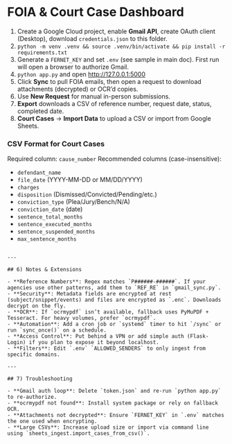 # FOIA & Court Case Dashboard

1. Create a Google Cloud project, enable **Gmail API**, create OAuth client (Desktop), download `credentials.json` to this folder.
2. `python -m venv .venv && source .venv/bin/activate && pip install -r requirements.txt`
3. Generate a `FERNET_KEY` and set `.env` (see sample in main doc). First run will open a browser to authorize Gmail.
4. `python app.py` and open http://127.0.0.1:5000
5. Click **Sync** to pull FOIA emails, then open a request to download attachments (decrypted) or OCR’d copies.
6. Use **New Request** for manual in-person submissions.
7. **Export** downloads a CSV of reference number, request date, status, completed date.
8. **Court Cases** → **Import Data** to upload a CSV or import from Google Sheets.

### CSV Format for Court Cases
Required column: `cause_number`
Recommended columns (case-insensitive):
- `defendant_name`
- `file_date` (YYYY-MM-DD or MM/DD/YYYY)
- `charges`
- `disposition` (Dismissed/Convicted/Pending/etc.)
- `conviction_type` (Plea/Jury/Bench/N/A)
- `conviction_date` (date)
- `sentence_total_months`
- `sentence_executed_months`
- `sentence_suspended_months`
- `max_sentence_months`
```

---

## 6) Notes & Extensions

- **Reference Numbers**: Regex matches `P######-######`. If your agencies use other patterns, add them to `REF_RE` in `gmail_sync.py`.
- **Security**: Metadata fields are encrypted at rest (subject/snippet/events) and files are encrypted as `.enc`. Downloads decrypt on the fly.
- **OCR**: If `ocrmypdf` isn’t available, fallback uses PyMuPDF + Tesseract. For heavy volumes, prefer `ocrmypdf`.
- **Automation**: Add a cron job or `systemd` timer to hit `/sync` or run `sync_once()` on a schedule.
- **Access Control**: Put behind a VPN or add simple auth (Flask-Login) if you plan to expose it beyond localhost.
- **Filters**: Edit `.env` `ALLOWED_SENDERS` to only ingest from specific domains.

---

## 7) Troubleshooting

- **Gmail auth loop**: Delete `token.json` and re-run `python app.py` to re‑authorize.
- **ocrmypdf not found**: Install system package or rely on fallback OCR.
- **Attachments not decrypted**: Ensure `FERNET_KEY` in `.env` matches the one used when encrypting.
- **Large CSVs**: Increase upload size or import via command line using `sheets_ingest.import_cases_from_csv()`.